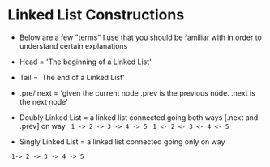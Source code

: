 # Linked List Constructions

- Below are a few "terms" I use that you should be familiar with in order to understand certain explanations

- Head = 'The beginning of a Linked List'
- Tail = 'The end of a Linked List'
- .pre/.next = 'given the current node .prev is the previous node. .next is the next node' 
- Doubly Linked List = a linked list connected going both ways [.next and .prev] on way
``` 1 -> 2 -> 3 -> 4 -> 5```
``` 1 <- 2 <- 3 <- 4 <- 5```

- Singly Linked List =  a linked list connected going only on way

``` 1-> 2 -> 3 -> 4 -> 5```